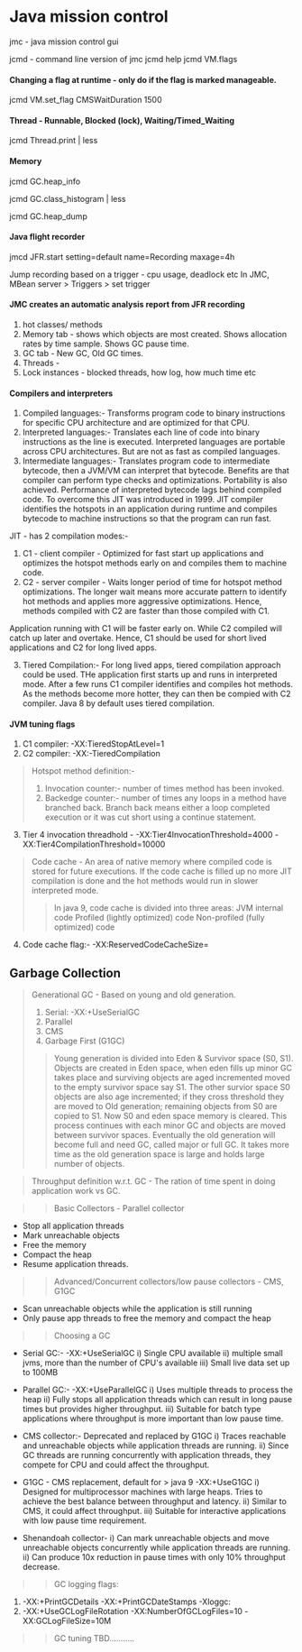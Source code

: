 # Java mission control
jmc - java mission control gui


jcmd - command line version of jmc
jcmd <pid> help
jcmd <pid> VM.flags

#### Changing a flag at runtime - only do if the flag is marked manageable.
jcmd <pid> VM.set_flag CMSWaitDuration 1500

#### Thread - Runnable, Blocked (lock), Waiting/Timed_Waiting
jcmd <pid> Thread.print | less

#### Memory
jcmd <pid> GC.heap_info

jcmd <pid> GC.class_histogram | less

jcmd <pid> GC.heap_dump 

#### Java flight recorder
jmcd <pid> JFR.start setting=default name=Recording maxage=4h

Jump recording based on a trigger - cpu usage, deadlock etc
In JMC, MBean server > Triggers > set trigger

#### JMC creates an automatic analysis report from JFR recording
1. hot classes/ methods
2. Memory tab - shows which objects are most created. Shows allocation rates by time sample. Shows GC pause time.
3. GC tab - New GC, Old GC times.
4. Threads - 
5. Lock instances - blocked threads, how log, how much time etc

#### Compilers and interpreters
1. Compiled languages:- Transforms program code to binary instructions for specific CPU architecture and are optimized for that CPU.
2. Interpreted languages:- Translates each line of code into binary instructions as the line is executed. Interpreted languages are portable across CPU architectures. But are not as fast as compiled languages.
3. Intermediate languages:- Translates program code to intermediate bytecode, then a JVM/VM can interpret that bytecode. Benefits are that compiler can perform type checks and optimizations. Portability is also achieved. Performance of interpreted bytecode lags behind compiled code.
To overcome this JIT was introduced in 1999. JIT compiler identifies the hotspots in an application during runtime and compiles bytecode to machine instructions so that the program can run fast.

JIT - has 2 compilation modes:-
1. C1 - client compiler - Optimized for fast start up applications and optimizes the hotspot methods early on and compiles them to machine code.
2. C2 - server compiler - Waits longer period of time for hotspot method optimizations. The longer wait means more accurate pattern to identify hot methods and applies more aggressive optimizations. Hence, methods compiled with C2 are faster than those compiled with C1.

Application running with C1 will be faster early on. While C2 compiled will catch up later and overtake. Hence, C1 should be used for short lived applications and C2 for long lived apps.

3. Tiered Compilation:- For long lived apps, tiered compilation approach could be used. THe application first starts up and runs in interpreted mode. After a few runs C1 compiler identifies and compiles hot methods. As the methods become more hotter, they can then be compied with C2 compiler.
Java 8 by default uses tiered compilation.


#### JVM tuning flags
1. C1 compiler: -XX:TieredStopAtLevel=1
2. C2 compiler: -XX:-TieredCompilation

>Hotspot method definition:- 
>1. Invocation counter:- number of times method has been invoked.
>2. Backedge counter:- number of times any loops in a method have branched back. Branch back means either a loop completed execution or it was cut short using a continue statement.

3. Tier 4 invocation threadhold - -XX:Tier4InvocationThreshold=4000 -XX:Tier4CompilationThreshold=10000

>Code cache - An area of native memory where compiled code is stored for future executions. If the code cache is filled up no more JIT compilation is done and the hot methods would run in slower interpreted mode.
>> In java 9, code cache is divided into three areas:
>>JVM internal code
>>Profiled (lightly optimized) code
>>Non-profiled (fully optimized) code

4. Code cache flag:- -XX:ReservedCodeCacheSize=<N>


## Garbage Collection
>Generational GC - Based on young and old generation.
>1. Serial: -XX:+UseSerialGC
>2. Parallel 
>3. CMS
>4. Garbage First (G1GC)
>> Young generation is divided into Eden & Survivor space (S0, S1). Objects are created in Eden space, when eden fills up minor GC takes place and surviving objects are aged incremented moved to the empty survivor space say S1. The other survior space S0 objects are also age incremented; if they cross threshold they are moved to Old generation; remaining objects from S0 are copied to S1. Now S0 and eden space memory is cleared. This process continues with each minor GC and objects are moved between survivor spaces. Eventually the old generation will become full and need GC, called major or full GC. It takes more time as the old generation space is large and holds large number of objects.

> Throughput definition w.r.t. GC - The ration of time spent in doing application work vs GC.

>>Basic Collectors - Parallel collector
* Stop all application threads
* Mark unreachable objects
* Free the memory
* Compact the heap
* Resume application threads.

>>Advanced/Concurrent collectors/low pause collectors - CMS, G1GC
* Scan unreachable objects while the application is still running
* Only pause app threads to free the memory and compact the heap

>>Choosing a GC
* Serial GC:- -XX:+UseSerialGC
i) Single CPU available
ii) multiple small jvms, more than the number of CPU's available
iii) Small live data set up to 100MB

* Parallel GC:- -XX:+UseParallelGC
i) Uses multiple threads to process the heap
ii) Fully stops all application threads which can result in long pause times but provides higher throughput.
iii) Suitable for batch type applications where throughput is more important than low pause time.

* CMS collector:- Deprecated and replaced by G1GC
i) Traces reachable and unreachable objects while application threads are running.
ii) Since GC threads are running concurrently with application threads, they compete for CPU and could affect the throughput.

* G1GC - CMS replacement, default for > java 9 -XX:+UseG1GC
i) Designed for multiprocessor machines with large heaps. Tries to achieve the best balance between throughput and latency.
ii) Similar to CMS, it could affect throughput.
iii) Suitable for interactive applications with low pause time requirement.

* Shenandoah collector-
i) Can mark unreachable objects and move unreachable objects concurrently while application threads are running.
ii) Can produce 10x reduction in pause times with only 10% throughput decrease.

>> GC logging flags:
1. -XX:+PrintGCDetails -XX:+PrintGCDateStamps -Xloggc:<file path>
2. -XX:+UseGCLogFileRotation -XX:NumberOfGCLogFiles=10 -XX:GCLogFileSize=10M

>> GC tuning
TBD...........
